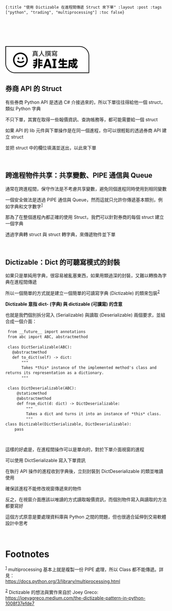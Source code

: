     {:title "使用 Dictizable 在進程間傳遞 Struct 來下單" :layout :post :tags ["python", "trading", "multiprocessing"] :toc false}


# 　

![img](../../img/not-by-ai/tw/written-by-human/svg/Written-By-Human-Not-By-AI-Badge-white.svg)


## 券商 API 的 Struct

有些券商 Python API 是透過 C# 介接過來的，所以下單往往得給他一個 struct，類似 Python 字典

不只下單，其實在取得一些報價資訊、查詢帳務等，都可能需要給一個 struct

如果 API 的 lib 元件與下單操作是在同一個進程，你可以很輕鬆的透過券商 API 建立 struct

並把 struct 中的欄位填滿並送出，以此來下單

<br/>


## 跨進程物件共享：共享變數、PIPE 通信與 Queue

通常在跨進程間，保守作法是不考慮共享變數，避免同個進程同時使用到相同變數

一個安全做法是透過 PIPE 通信與 Queue，然而這就只允許你傳遞基本類別，例如字典和文字數字<sup><a id="fnr.1" class="footref" href="#fn.1" role="doc-backlink">1</a></sup>

那為了在整個進程內都正確的使用 Struct，我們可以針對券商的每個 struct 建立一個字典

透過字典轉 struct 與 struct 轉字典，來傳遞物件並下單

<br/>


## Dictizable：Dict 的可聽寫模式的封裝

如果只是單純用字典，很容易被亂塞東西，如果用類過深的封裝，又難以轉換為字典在進程間傳遞

所以一個簡單的方式就是建立一個簡單的可讀寫字典 (Dictizable) 的類來包裝<sup><a id="fnr.2" class="footref" href="#fn.2" role="doc-backlink">2</a></sup>

**Dictizable 意指 dict- (字典) 與 dictizable (可讀寫) 的含意**

也就是我們個別拆分寫入 (Serializable) 與讀取 (Deserializable) 兩個要求，並組合成一個介面：

     from __future__ import annotations
     from abc import ABC, abstractmethod
    
     class DictSerializable(ABC):
       @abstractmethod
       def to_dict(self) -> dict:
           """
           Takes *this* instance of the implemented method's class and returns its representation as a dictionary.
           """
    
     class DictDeserializable(ABC):
         @staticmethod
         @abstractmethod
         def from_dict(d: dict) -> DictDeserializable:
             """
             Takes a dict and turns it into an instance of *this* class.
             """
    class Dictizable(DictSerializable, DictDeserializable):
        pass

<br/>

這樣的好處是，在進程間操作可以是單向的，對於下單介面視窗的進程

可以使用 DictSerializable 寫入下單資訊

在執行 API 操作的進程收到字典後，立刻封裝到 DictDeserializable 的類並唯讀使用

確保該進程不能修改視窗傳遞來的物件

反之，在視窗介面應該以唯讀的方式讀取報價資訊，而個別物件寫入與讀取的方法都要寫好

這個方式原意是要處理資料庫與 Python 之間的問題，但也很適合延伸到交易軟體設計中思考

<br/>


# Footnotes

<sup><a id="fn.1" href="#fnr.1">1</a></sup> multiprocessing 基本上就是複製一份 PIPE 處理，所以 Class 都不能傳遞。詳見：<br/><https://docs.python.org/3/library/multiprocessing.html>

<sup><a id="fn.2" href="#fnr.2">2</a></sup> Dictizable 的想法與實作來自於 Joey Greco:<br/><https://joeyagreco.medium.com/the-dictizable-pattern-in-python-1008f37efde7>

